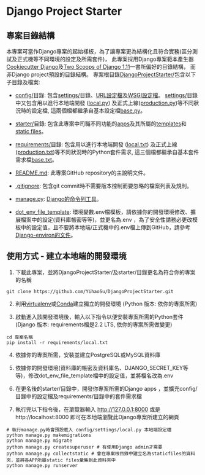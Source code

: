 # Django Project Starter

## 專案目錄結構
本專案可當作Django專案的起始樣板，為了讓專案更為結構化且符合實務(區分測試及正式機等不同環境的設定及所需套件)， 此專案採用Django專案範本產生器[Cookiecutter Django](https://github.com/pydanny/cookiecutter-django)及[Two Scoops of Django 1.11](https://www.twoscoopspress.com/products/two-scoops-of-django-1-11)一書所偏好的目錄結構， 而非Django project預設的目錄結構。 專案根目錄[DjangoProjectStarter/](https://github.com/YihaoSu/DjangoProjectStarter)包含以下子目錄及檔案:

* [config/](https://github.com/YihaoSu/DjangoProjectStarter/tree/master/config)目錄: 包含[settings/](https://github.com/YihaoSu/DjangoProjectStarter/tree/master/config/settings)目錄、[URL設定檔](https://github.com/YihaoSu/DjangoProjectStarter/blob/master/config/urls.py)及[WSGI設定檔](https://github.com/YihaoSu/DjangoProjectStarter/blob/master/config/wsgi.py)。 [settings/](https://github.com/YihaoSu/DjangoProjectStarter/tree/master/config/settings)目錄中又包含用以進行本地端開發 ([local.py](https://github.com/YihaoSu/DjangoProjectStarter/blob/master/config/settings/local.py)) 及正式上線([production.py](https://github.com/YihaoSu/DjangoProjectStarter/blob/master/config/settings/production.py))等不同狀況時的設定檔, 這兩個檔都繼承自基本設定檔[base.py](https://github.com/YihaoSu/DjangoProjectStarter/blob/master/config/settings/base.py)。 

* [ starter/](https://github.com/YihaoSu/DjangoProjectStarter/tree/master/starter)目錄: 包含此專案中司職不同功能的[apps](https://docs.djangoproject.com/en/2.2/ref/applications/)及其所屬的[templates](https://docs.djangoproject.com/en/2.2/ref/templates/)和[static files](https://docs.djangoproject.com/en/2.2/howto/static-files/)。

* [requirements/](https://github.com/YihaoSu/DjangoProjectStarter/tree/master/requirements)目錄: 包含用以進行本地端開發 ([local.txt](https://github.com/YihaoSu/DjangoProjectStarter/blob/master/requirements/local.txt)) 及正式上線([production.txt](https://github.com/YihaoSu/DjangoProjectStarter/blob/master/requirements/production.txt))等不同狀況時的Python套件需求, 這三個檔都繼承自基本套件需求檔[base.txt](https://github.com/YihaoSu/DjangoProjectStarter/blob/master/requirements/base.txt)。 

* [README.md](https://github.com/YihaoSu/DjangoProjectStarter/blob/master/README.md): 此專案GitHub repository的主說明文件。

* [.gitignore](https://github.com/YihaoSu/DjangoProjectStarter/blob/master/.gitignore): 包含git commit時不需要版本控制而要忽略的檔案列表及規則。

* [manage.py](https://github.com/YihaoSu/DjangoProjectStarter/blob/master/manage.py):  [Django的命令列工具](https://docs.djangoproject.com/en/2.2/ref/django-admin/)。

* [dot_env_file_template](https://github.com/YihaoSu/DjangoProjectStarter/blob/master/dot_env_file_template): 環境變數.env檔模板，請依據你的開發環境修改、擴展檔案中的設定(資料庫帳密等等)，並更名為.env ，為了安全性請務必更改模板中的設定值，且不要將本地端/正式機中的.env檔上傳到GitHub，請參考[Django-environ的文件](https://django-environ.readthedocs.io/en/latest/)。


## 使用方式  - 建立本地端的開發環境
1.  下載此專案，並將DjangoProjectStarter/及starter/目錄更名為符合你的專案的名稱
```shell
git clone https://github.com/YihaoSu/DjangoProjectStarter.git
```

2. 利用[virtualenv](https://virtualenv.pypa.io/en/latest/)或[Conda](https://conda.io/docs/user-guide/tasks/manage-environments.html#creating-an-environment-with-commands)建立獨立的開發環境 (Python 版本: 依你的專案所需)

3. 啟動進入該開發環境後，輸入以下指令以便安裝專案所需的Python套件 (Django 版本: requirements檔是2.2 LTS, 依你的專案所需做變更)
```shell
cd 專案名稱
pip install -r requirements/local.txt
```

4. 依據你的專案所需，安裝並建立PostgreSQL或MySQL資料庫

5. 依據你的開發環境(資料庫的帳密及資料庫名、DJANGO_SECRET_KEY等等)，修改dot_env_file_template檔中的設定值，並將檔名改為.env

6. 在更名後的starter/目錄中，開發你專案所需的Django apps ，並擴充config/目錄中的設定檔及requirements/目錄中的套件需求檔

7. 執行完以下指令後，在瀏覽器輸入 http://127.0.0.1:8000 或是 http://localhost:8000 即可在本地端瀏覽此Django專案所建立的網頁
```shell
# 執行manage.py時會預設載入 config/settings/local.py 本地端設定檔
python manage.py makemigrations
python manage.py migrate
python manage.py createsuperuser # 有使用Django admin才需要
python manage.py collectstatic # 會在專案根目錄中建立名為staticfiles的資料夾，並將各APP所屬static files彙集到此資料夾中
python manage.py runserver
```